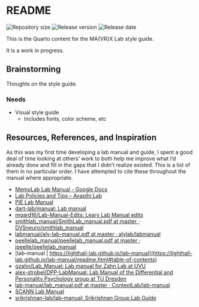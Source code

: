 README
================

![Repository
size](https://img.shields.io/github/repo-size/mavrxlab/manual.png)
![Release
version](https://img.shields.io/github/v/release/mavrxlab/manual?include_prereleases.png)
![Release
date](https://img.shields.io/github/release-date/mavrxlab/manual.png)

<!-- Do not edit README.md! Only edit _README.qmd. I'm assuming you're using RStudio for all of this.

All rendering and whatnot is done by Quarto. Just render this and it will create README.md. The book will render all types when built.

--> 

This is the Quarto content for the MA{VR}X Lab style guide.

It is a work in progress.

## Brainstorming

Thoughts on the style guide.

### Needs

- Visual style guide
  - Includes fonts, color scheme, etc

## Resources, References, and Inspiration

As this was my first time developing a lab manual and guide, I spent a
good deal of time looking at others’ work to both help me improve what
I’d already done and fill in the gaps that I didn’t realize existed.
This is a list of them in no particular order. I have attempted to cite
these throughout the manual where appropriate.

- [MemoLab Lab Manual - Google
  Docs](https://docs.google.com/document/d/1L1DhF3gKZKVGb_MDEmdqvBwm5thWiqyMy8AS_kzJnSM/edit#)
- [Lab Policies and Tips – Avasthi
  Lab](http://www.avasthilab.org/lab-policies-and-tips/)
- [PIE Lab Manual](https://pie-lab.github.io/manual/)
- [dart-lab/manual: Lab manual](https://github.com/dart-lab/manual)
- [mgard16/Lab-Manual-Edits: Leary Lab Manual
  edits](https://github.com/mgard16/Lab-Manual-Edits)
- [smithlab_manual/SmithLab_manual.pdf at master ·
  DVSneuro/smithlab_manual](https://github.com/DVSneuro/smithlab_manual/blob/master/SmithLab_manual.pdf)
- [labmanual/aly-lab-manual.pdf at master ·
  alylab/labmanual](https://github.com/alylab/labmanual/blob/master/aly-lab-manual.pdf)
- [peellelab_manual/peellelab_manual.pdf at master ·
  jpeelle/peellelab_manual](https://github.com/jpeelle/peellelab_manual/blob/master/peellelab_manual.pdf)
- [lab-manual \|
  https://lighthall-lab.github.io/lab-manual](https://lighthall-lab.github.io/lab-manual/readme.html#table-of-contents)
- [gzahn/Lab_Manual: Lab manual for Zahn Lab at
  UVU](https://github.com/gzahn/Lab_Manual#09-reading-list)
- [alex-strobel/DPP-LabManual: Lab Manual of the Differential and
  Personality Psychology group at TU
  Dresden](https://github.com/alex-strobel/DPP-LabManual)
- [lab-manual/lab_manual.pdf at master ·
  ContextLab/lab-manual](https://github.com/ContextLab/lab-manual/blob/master/lab_manual.pdf)
- [SCANN Lab Manual](https://scann-lab.github.io/Lab_Manual/)
- [srikrishnan-lab/lab-manual: Srikrishnan Group Lab
  Guide](https://github.com/srikrishnan-lab/lab-manual)
